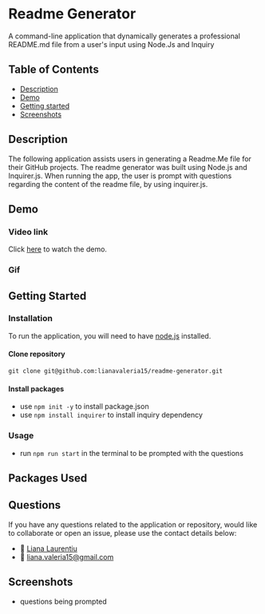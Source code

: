 # Readme Generator

A command-line application that dynamically generates a professional README.md file from a user's input using Node.Js and Inquiry

## Table of Contents

- [Description](#Description)
- [Demo](#Demo)
- [Getting started](#getting-started)
- [Screenshots](#screenshots)

## Description

The following application assists users in generating a Readme.Me file for their GitHub projects. The readme generator was built using Node.js and Inquirer.js. When running the app, the user is prompt with questions regarding the content of the readme file, by using inquirer.js.

## Demo

### Video link

Click [here](here) to watch the demo.

### Gif

## Getting Started

### Installation

To run the application, you will need to have [node.js](https://nodejs.org/en/) installed.

#### Clone repository

`git clone git@github.com:lianavaleria15/readme-generator.git`

#### Install packages

- use `npm init -y` to install package.json
- use `npm install inquirer` to install inquiry dependency

### Usage

- run `npm run start` in the terminal to be prompted with the questions

## Packages Used

## Questions

If you have any questions related to the application or repository, would like to collaborate or open an issue, please use the contact details below:

- 👩 [Liana Laurentiu](https://github.com/lianavaleria15)
- 📧 [liana.valeria15@gmail.com](mailto:liana.valeria15@gmail.com)

## Screenshots

- questions being prompted
